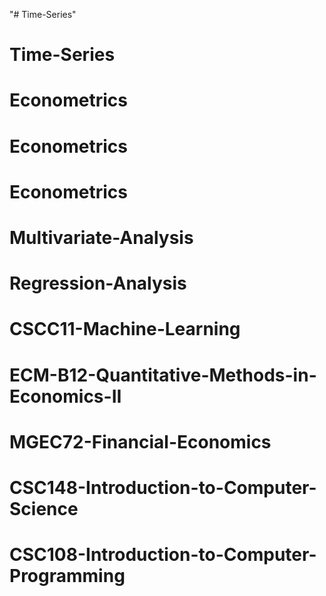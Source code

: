 "# Time-Series" 
# Time-Series
# Econometrics
# Econometrics
# Econometrics
# Multivariate-Analysis
# Regression-Analysis
# CSCC11-Machine-Learning
# ECM-B12-Quantitative-Methods-in-Economics-II
# MGEC72-Financial-Economics
# CSC148-Introduction-to-Computer-Science
# CSC108-Introduction-to-Computer-Programming

